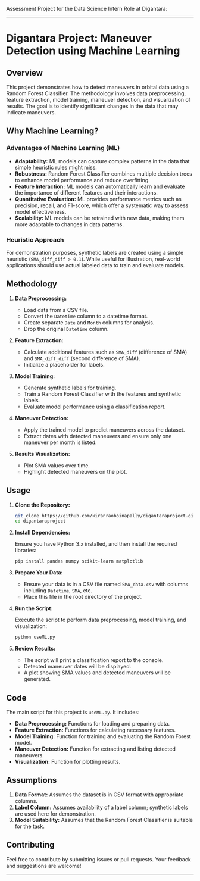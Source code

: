  Assessment Project for the Data Science Intern Role at Digantara:

---

# Digantara Project: Maneuver Detection using Machine Learning

## Overview

This project demonstrates how to detect maneuvers in orbital data using a Random Forest Classifier. The methodology involves data preprocessing, feature extraction, model training, maneuver detection, and visualization of results. The goal is to identify significant changes in the data that may indicate maneuvers.

## Why Machine Learning?

### Advantages of Machine Learning (ML)

- **Adaptability:** ML models can capture complex patterns in the data that simple heuristic rules might miss.
- **Robustness:** Random Forest Classifier combines multiple decision trees to enhance model performance and reduce overfitting.
- **Feature Interaction:** ML models can automatically learn and evaluate the importance of different features and their interactions.
- **Quantitative Evaluation:** ML provides performance metrics such as precision, recall, and F1-score, which offer a systematic way to assess model effectiveness.
- **Scalability:** ML models can be retrained with new data, making them more adaptable to changes in data patterns.

### Heuristic Approach

For demonstration purposes, synthetic labels are created using a simple heuristic (`SMA_diff_diff > 0.1`). While useful for illustration, real-world applications should use actual labeled data to train and evaluate models.

## Methodology

1. **Data Preprocessing:**
   - Load data from a CSV file.
   - Convert the `Datetime` column to a datetime format.
   - Create separate `Date` and `Month` columns for analysis.
   - Drop the original `Datetime` column.

2. **Feature Extraction:**
   - Calculate additional features such as `SMA_diff` (difference of SMA) and `SMA_diff_diff` (second difference of SMA).
   - Initialize a placeholder for labels.

3. **Model Training:**
   - Generate synthetic labels for training.
   - Train a Random Forest Classifier with the features and synthetic labels.
   - Evaluate model performance using a classification report.

4. **Maneuver Detection:**
   - Apply the trained model to predict maneuvers across the dataset.
   - Extract dates with detected maneuvers and ensure only one maneuver per month is listed.

5. **Results Visualization:**
   - Plot SMA values over time.
   - Highlight detected maneuvers on the plot.

## Usage

1. **Clone the Repository:**

   ```bash
   git clone https://github.com/kiranraoboinapally/digantaraproject.git
   cd digantaraproject
   ```

2. **Install Dependencies:**

   Ensure you have Python 3.x installed, and then install the required libraries:

   ```bash
   pip install pandas numpy scikit-learn matplotlib
   ```

3. **Prepare Your Data:**

   - Ensure your data is in a CSV file named `SMA_data.csv` with columns including `Datetime`, `SMA`, etc.
   - Place this file in the root directory of the project.

4. **Run the Script:**

   Execute the script to perform data preprocessing, model training, and visualization:

   ```bash
   python useML.py
   ```

5. **Review Results:**

   - The script will print a classification report to the console.
   - Detected maneuver dates will be displayed.
   - A plot showing SMA values and detected maneuvers will be generated.

## Code

The main script for this project is `useML.py`. It includes:

- **Data Preprocessing:** Functions for loading and preparing data.
- **Feature Extraction:** Functions for calculating necessary features.
- **Model Training:** Function for training and evaluating the Random Forest model.
- **Maneuver Detection:** Function for extracting and listing detected maneuvers.
- **Visualization:** Function for plotting results.

## Assumptions

1. **Data Format:** Assumes the dataset is in CSV format with appropriate columns.
2. **Label Column:** Assumes availability of a label column; synthetic labels are used here for demonstration.
3. **Model Suitability:** Assumes that the Random Forest Classifier is suitable for the task.

## Contributing

Feel free to contribute by submitting issues or pull requests. Your feedback and suggestions are welcome!


---

 



